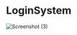 # LoginSystem
![Screenshot (3)](https://user-images.githubusercontent.com/107791145/217590789-d44adb33-e583-4465-b4a7-5d93711da6be.png)


